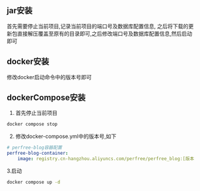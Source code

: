 ## jar安装
首先需要停止当前项目,记录当前项目的端口号及数据库配置信息, 之后将下载的更新包直接解压覆盖至原有的目录即可,之后修改端口号及数据库配置信息,然后启动即可

## docker安装
修改docker启动命令中的版本号即可

## dockerCompose安装
1. 首先停止当前项目
```bash
docker compose stop
```
2. 修改docker-compose.yml中的版本号,如下
```yaml
# perfree-blog容器配置
perfree-blog-container:
    image: registry.cn-hangzhou.aliyuncs.com/perfree/perfree_blog:[版本号]
```
3.启动
```bash
docker compose up -d
```